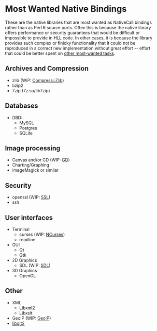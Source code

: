 # Most Wanted Native Bindings

These are the native libraries that are most wanted as NativeCall bindings
rather than as Perl 6 source ports.  Often this is because the native library
offers performance or security guarantees that would be difficult or
impossible to provide in HLL code.  In other cases, it is because the library
provides such complex or finicky functionality that it could not be reproduced
in a correct new implementation without great effort -- effort that could be
better spent on [other most-wanted tasks](README-wanted.md).


## Archives and Compression

* zlib (WIP: [Compress::Zlib](https://github.com/retupmoca/P6-Compress-Zlib/))
* bzip2
* 7zip (7z.so/lib7zip)


## Databases

* DBD::
  + MySQL
  + Postgres
  + SQLite


## Image processing

* Canvas and/or GD (WIP: [GD](https://github.com/mrhdias/perl6-GD/))
* Charting/Graphing
* ImageMagick or similar


## Security

* openssl (WIP: [SSL](https://github.com/grondilu/openssl/))
* ssh


## User interfaces

* Terminal
  + curses (WIP: [NCurses](https://github.com/azawawi/perl6-ncurses/))
  + readline
* GUI
  + Qt
  + Gtk
* 2D Graphics
  + SDL (WIP: [SDL](https://github.com/PerlGameDev/SDL6/))
* 3D Graphics
  + OpenGL

## Other

* XML
  + Libxml2
  + Libxslt
* GeoIP (WIP: [GeoIP](https://github.com/bbkr/GeoIPerl6))
* [libgit2](https://libgit2.github.com/)
